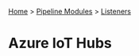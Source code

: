 [Home](../../Index.md) > [Pipeline Modules](../Index.md) > [Listeners](../Listener.md)

# Azure IoT Hubs